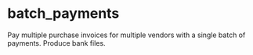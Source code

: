 # batch_payments
Pay multiple purchase invoices for multiple vendors with a single batch of payments.  Produce bank files.
